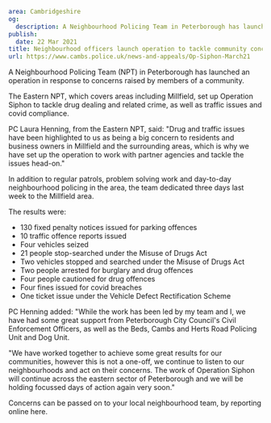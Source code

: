 ```yaml
area: Cambridgeshire
og:
  description: A Neighbourhood Policing Team in Peterborough has launched an operation in response to concerns raised by members of a community.
publish:
  date: 22 Mar 2021
title: Neighbourhood officers launch operation to tackle community concerns
url: https://www.cambs.police.uk/news-and-appeals/Op-Siphon-March21
```

A Neighbourhood Policing Team (NPT) in Peterborough has launched an operation in response to concerns raised by members of a community.

The Eastern NPT, which covers areas including Millfield, set up Operation Siphon to tackle drug dealing and related crime, as well as traffic issues and covid compliance.

PC Laura Henning, from the Eastern NPT, said: "Drug and traffic issues have been highlighted to us as being a big concern to residents and business owners in Millfield and the surrounding areas, which is why we have set up the operation to work with partner agencies and tackle the issues head-on."

In addition to regular patrols, problem solving work and day-to-day neighbourhood policing in the area, the team dedicated three days last week to the Millfield area.

The results were:

 * 130 fixed penalty notices issued for parking offences
 * 10 traffic offence reports issued
 * Four vehicles seized
 * 21 people stop-searched under the Misuse of Drugs Act
 * Two vehicles stopped and searched under the Misuse of Drugs Act
 * Two people arrested for burglary and drug offences
 * Four people cautioned for drug offences
 * Four fines issued for covid breaches
 * One ticket issue under the Vehicle Defect Rectification Scheme

PC Henning added: "While the work has been led by my team and I, we have had some great support from Peterborough City Council's Civil Enforcement Officers, as well as the Beds, Cambs and Herts Road Policing Unit and Dog Unit.

"We have worked together to achieve some great results for our communities, however this is not a one-off, we continue to listen to our neighbourhoods and act on their concerns. The work of Operation Siphon will continue across the eastern sector of Peterborough and we will be holding focussed days of action again very soon."

Concerns can be passed on to your local neighbourhood team, by reporting online here.
